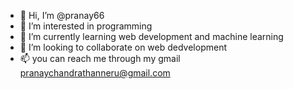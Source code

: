 - 👋 Hi, I’m @pranay66
- 👀 I’m interested in programming
- 🌱 I’m currently learning web development and machine learning
- 💞️ I’m looking to collaborate on web dedvelopment
- 📫 you can reach me through my gmail pranaychandrathanneru@gmail.com

<!---
pranay66/pranay66 is a ✨ special ✨ repository because its `README.md` (this file) appears on your GitHub profile.
You can click the Preview link to take a look at your changes.
--->
